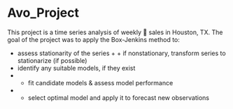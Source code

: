 # Avo_Project

This project is a time series analysis of weekly :avocado: sales in Houston, TX. The goal of the project was to apply the 
Box-Jenkins method to:
+ assess stationarity of the series + + if nonstationary, transform series to stationarize (if possible)
+ identify any suitable models, if they exist
+ + fit candidate models & assess model performance
+ + select optimal model and apply it to forecast new observations

